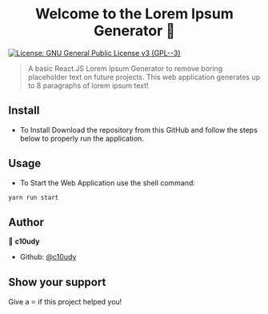 <h1 align="center">Welcome to the Lorem Ipsum Generator 👋</h1>
<p>
  <a href="https://tldrlegal.com/license/gnu-general-public-license-v3-(gpl-3)" target="_blank">
    <img alt="License: GNU General Public License v3 (GPL--3)" src="https://img.shields.io/badge/License-GNU General Public License v3 (GPL--3)-red.svg" />
  </a>
</p>

> A basic React.JS Lorem Ipsum Generator to remove boring placeholder text on future projects. This web application generates up to 8 paragraphs of lorem ipsum text!

## Install
* To Install Download the repository from this GitHub and follow the steps below to properly run the application.

## Usage
* To Start the Web Application use the shell command:
```sh
yarn run start
```

## Author

👤 **c10udy**

* Github: [@c10udy](https://github.com/c10udy)

## Show your support

Give a ⭐️ if this project helped you!
